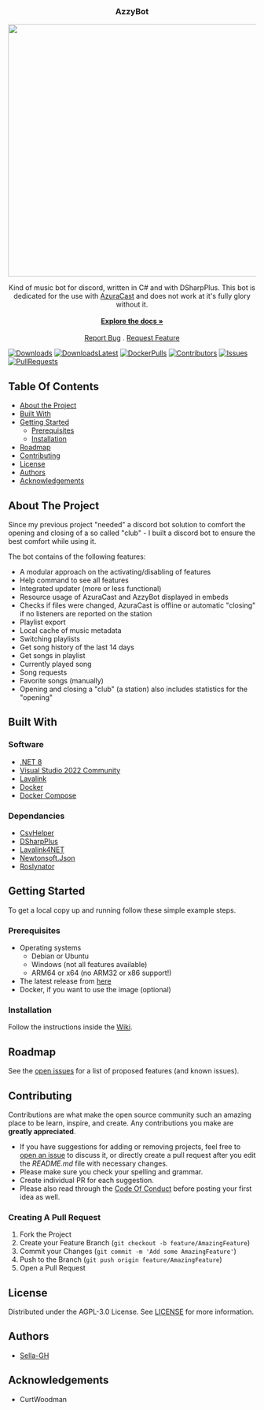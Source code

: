 <br/>
<p align="center">
  <h3 align="center">AzzyBot</h3>

  <p align="center">
    <img src="https://github.com/Sella-GH/AzzyBot/blob/main/Assets/Azzy_Logo.png" height="512" width="512" />
  </p>
  
  <p align="center">
    Kind of music bot for discord, written in C# and with DSharpPlus. This bot is dedicated for the use with <a href="https://github.com/AzuraCast/AzuraCast">AzuraCast</a> and does not work at it's fully glory without it. 
    <br/>
    <br/>
    <a href="https://github.com/Sella-GH/AzzyBot/wiki"><strong>Explore the docs »</strong></a>
    <br/>
    <br/>
    <a href="https://github.com/Sella-GH/AzzyBot/issues">Report Bug</a>
    .
    <a href="https://github.com/Sella-GH/AzzyBot/issues">Request Feature</a>
  </p>
</p>

[![Downloads](https://img.shields.io/github/downloads/Sella-GH/AzzyBot/total)](https://github.com/Sella-GH/AzzyBot/releases)
[![DownloadsLatest](https://img.shields.io/github/downloads/Sella-GH/AzzyBot/latest/total)](https://github.com/Sella-GH/AzzyBot/releases/latest)
[![DockerPulls](https://img.shields.io/docker/pulls/sellagh/azzybot)](https://hub.docker.com/r/sellagh/azzybot)
[![Contributors](https://img.shields.io/github/contributors/Sella-GH/AzzyBot?color=dark-green)](https://github.com/Sella-GH/AzzyBot/graphs/contributors)
[![Issues](https://img.shields.io/github/issues/Sella-GH/AzzyBot)](https://github.com/Sella-GH/AzzyBot/issues)
[![PullRequests](https://img.shields.io/github/issues-pr/Sella-GH/AzzyBot)](https://github.com/Sella-GH/AzzyBot/pulls)

## Table Of Contents

* [About the Project](#about-the-project)
* [Built With](#built-with)
* [Getting Started](#getting-started)
  * [Prerequisites](#prerequisites)
  * [Installation](#installation)
* [Roadmap](#roadmap)
* [Contributing](#contributing)
* [License](#license)
* [Authors](#authors)
* [Acknowledgements](#acknowledgements)

## About The Project

Since my previous project "needed" a discord bot solution to comfort the opening and closing of a so called "club" - I built a discord bot to ensure the best comfort while using it.

The bot contains of the following features:
- A modular approach on the activating/disabling of features
- Help command to see all features
- Integrated updater (more or less functional)
- Resource usage of AzuraCast and AzzyBot displayed in embeds
- Checks if files were changed, AzuraCast is offline or automatic "closing" if no listeners are reported on the station
- Playlist export
- Local cache of music metadata
- Switching playlists
- Get song history of the last 14 days
- Get songs in playlist
- Currently played song
- Song requests
- Favorite songs (manually)
- Opening and closing a "club" (a station) also includes statistics for the "opening"

## Built With
### Software
* [.NET 8](https://github.com/dotnet/runtime)
* [Visual Studio 2022 Community](https://visualstudio.microsoft.com/de/downloads)
* [Lavalink](https://github.com/lavalink-devs/Lavalink)
* [Docker](https://docker.com/)
* [Docker Compose](https://docker.com/)

### Dependancies
* [CsvHelper](https://github.com/JoshClose/CsvHelper)
* [DSharpPlus](https://github.com/DSharpPlus/DSharpPlus)
* [Lavalink4NET](https://github.com/angelobreuer/Lavalink4NET)
* [Newtonsoft.Json](https://github.com/JamesNK/Newtonsoft.Json)
* [Roslynator](https://github.com/dotnet/roslynator)

## Getting Started

To get a local copy up and running follow these simple example steps.

### Prerequisites

- Operating systems
  - Debian or Ubuntu
  - Windows (not all features available)
  - ARM64 or x64 (no ARM32 or x86 support!)
- The latest release from [here](https://github.com/Sella-GH/AzzyBot/releases)
- Docker, if you want to use the image (optional)

### Installation

Follow the instructions inside the [Wiki](https://github.com/Sella-GH/AzzyBot/wiki).

## Roadmap

See the [open issues](https://github.com/Sella-GH/AzzyBot/issues) for a list of proposed features (and known issues).

## Contributing

Contributions are what make the open source community such an amazing place to be learn, inspire, and create. Any contributions you make are **greatly appreciated**.
* If you have suggestions for adding or removing projects, feel free to [open an issue](https://github.com/Sella-GH/AzzyBot/issues/new) to discuss it, or directly create a pull request after you edit the *README.md* file with necessary changes.
* Please make sure you check your spelling and grammar.
* Create individual PR for each suggestion.
* Please also read through the [Code Of Conduct](https://github.com/Sella-GH/AzzyBot/blob/main/CODE_OF_CONDUCT.md) before posting your first idea as well.

### Creating A Pull Request

1. Fork the Project
2. Create your Feature Branch (`git checkout -b feature/AmazingFeature`)
3. Commit your Changes (`git commit -m 'Add some AmazingFeature'`)
4. Push to the Branch (`git push origin feature/AmazingFeature`)
5. Open a Pull Request

## License

Distributed under the AGPL-3.0 License. See [LICENSE](https://github.com/Sella-GH/AzzyBot/blob/main/LICENSE) for more information.

## Authors

* [Sella-GH](https://github.com/Sella-GH)

## Acknowledgements

* CurtWoodman

